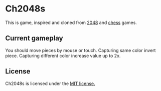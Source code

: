 # Ch2048s

This is game, inspired and cloned from [2048](https://github.com/gabrielecirulli/2048) and [chess](https://en.wikipedia.org/wiki/List_of_chess_variants) games. 

## Current gameplay 

You should move pieces by mouse or touch. Capturing same color invert piece. Capturing different color increase value up to 2x.

## License

Ch2048s is licensed under the [MIT license.](./LICENSE.txt)
